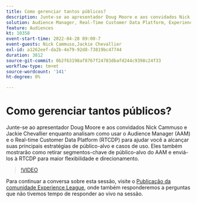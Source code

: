 ```yaml
---
title: Como gerenciar tantos públicos?
description: Junte-se ao apresentador Doug Moore e aos convidados Nick Cammuso e Jackie Chevallier enquanto analisam como usar o Audience Manager (AAM) e o Real-time Customer Data Platform ... (as descrições devem ter entre 60 e 160 caracteres)
solution: Audience Manager, Real-Time Customer Data Platform, Experience Platform
feature: Audiences
kt: 10358
event-start-time: 2022-04-28 09:00-7
event-guests: Nick Cammuso,Jackie Chevallier
exl-id: a1262eef-da2b-4e79-92d8-73819bc47744
duration: 3812
source-git-commit: 0b2f63198af8767f24783dbafd244c9398c24f33
workflow-type: tm+mt
source-wordcount: '141'
ht-degree: 0%

---
```


# Como gerenciar tantos públicos?

Junte-se ao apresentador Doug Moore e aos convidados Nick Cammuso e Jackie Chevallier enquanto analisam como usar o Audience Manager (AAM) e o Real-time Customer Data Platform (RTCDP) para ajudar você a alcançar suas principais estratégias de público-alvo e casos de uso. Eles também mostrarão como retirar segmentos-chave de público-alvo do AAM e enviá-los à RTCDP para maior flexibilidade e direcionamento.

>[!VIDEO](https://video.tv.adobe.com/v/342611/?quality=12&learn=on)

Para continuar a conversa sobre esta sessão, visite o [Publicação da comunidade Experience League](https://experienceleaguecommunities.adobe.com/t5/adobe-audience-manager/experience-league-live-post-session-discussion-how-do-i-handle/m-p/450340#M419), onde também responderemos a perguntas que não tivemos tempo de responder ao vivo na sessão.


